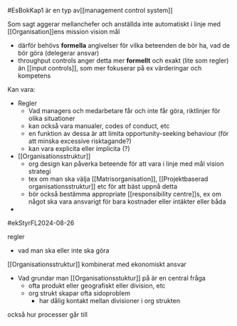 #EsBokKap1 
är en typ av[[management control system]]

Som sagt aggerar mellanchefer och anställda inte automatiskt i linje med [[Organisation]]ens mission vision mål
- därför behövs **formella** angivelser för vilka beteenden de bör ha, vad de bör göra (delegerar ansvar)
- throughput controls anger detta mer **formellt** och exakt (lite som regler) än [[input controls]], som mer fokuserar på ex värderingar och kompetens

Kan vara:
- Regler
	- Vad managers och medarbetare får och inte får göra, riktlinjer för olika situationer
	- kan också vara manualer, codes of conduct, etc
	- en funktion av dessa är att limita opportunity-seeking behaviour (för att minska excessive risktagande?)
	- kan vara explicita eller implicita (?)
- [[Organisationsstruktur]]
	- org design kan påverka beteende för att vara i linje med mål vision strategi
	- tex om man ska välja [[Matrisorganisation]], [[Projektbaserad organisationsstruktur]] etc för att bäst uppnå detta
	- bör också bestämma appropriate [[responsibility centre]]s, ex om något ska vara ansvarigt för bara kostnader eller intäkter eller båda
- 



#ekStyrFL2024-08-26

regler
- vad man ska eller inte ska göra

[[Organisationsstruktur]] kombinerat med ekonomiskt ansvar
- Vad grundar man [[Organisationsstuktur]] på är en central fråga
	- ofta produkt eller geografiskt eller division, etc
	- org strukt skapar ofta sidoproblem
		- har dålig kontakt mellan divisioner i org strukten

också hur processer går till